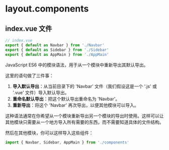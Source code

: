 # layout.components

## index.vue 文件

```js
// index.vue
export { default as Navbar } from './Navbar'
export { default as Sidebar } from './Sidebar'
export { default as AppMain } from './AppMain'
```

 JavaScript ES6 中的模块语法，用于从一个模块中重新导出其默认导出。

这里的语句做了三件事：

1. **导入默认导出**：从当前目录下的 'Navbar' 文件（我们假设这是一个 '.js' 或 '.vue' 文件）导入默认导出。
2. **重命名默认导出**：把这个默认导出重命名为 'Navbar'。
3. **重新导出**：将这个 'Navbar' 再次导出，以便其他模块可以导入。

这种语法通常在你希望从一个模块重新导出另一个模块的导出时使用。这样可以让其他模块只需要从一个地方导入所有需要的东西，而不需要知道具体的文件结构。

然后在其他模块，你可以这样导入这些组件：

```js
import { Navbar, Sidebar, AppMain } from './components'
```
